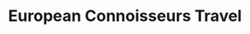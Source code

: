 ---
title: "European Connoisseurs Travel"
url: /bath/european-connoisseurs-travel/
shop: travel agency
---